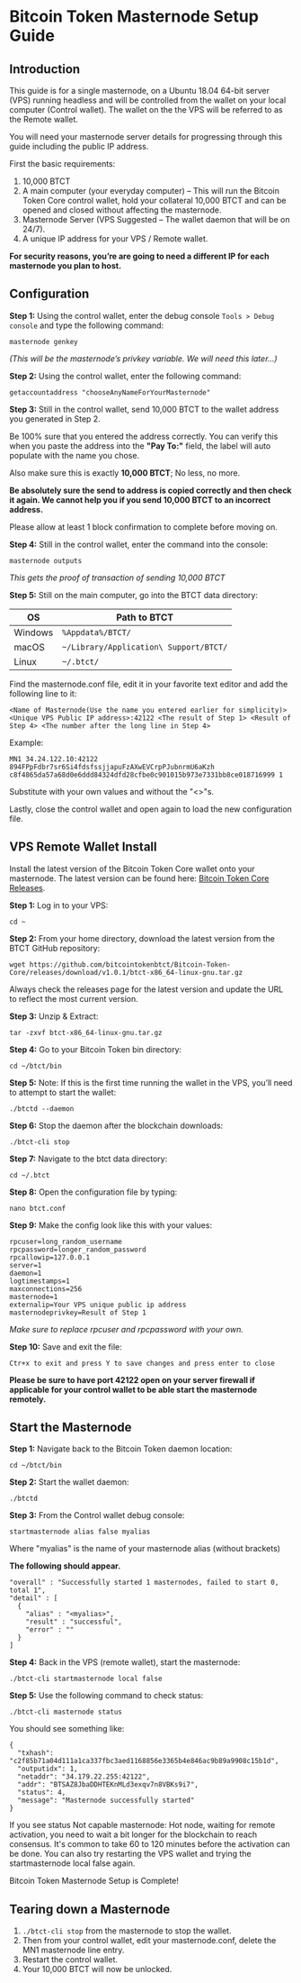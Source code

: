 Bitcoin Token Masternode Setup Guide
==========================

## Introduction

This guide is for a single masternode, on a Ubuntu 18.04 64-bit server (VPS) running headless and will be controlled from the wallet on your local computer (Control wallet). The wallet on the the VPS will be referred to as the Remote wallet.

You will need your masternode server details for progressing through this guide including the public IP address.

First the basic requirements:

1. 10,000 BTCT
1. A main computer (your everyday computer) – This will run the Bitcoin Token Core control wallet, hold your collateral 10,000 BTCT and can be opened and closed without affecting the masternode.
1. Masternode Server (VPS Suggested – The wallet daemon that will be on 24/7).
1. A unique IP address for your VPS / Remote wallet.

**For security reasons, you’re are going to need a different IP for each masternode you plan to host.**

## Configuration

**Step 1:** Using the control wallet, enter the debug console `Tools > Debug console` and type the following command:

```
masternode genkey
```

*(This will be the masternode’s privkey variable. We will need this later…)*

**Step 2:** Using the control wallet, enter the following command:

```
getaccountaddress "chooseAnyNameForYourMasternode"
```

**Step 3:** Still in the control wallet, send 10,000 BTCT to the wallet address you generated in Step 2. 

Be 100% sure that you entered the address correctly. You can verify this when you paste the address into the **"Pay To:"** field, the label will auto populate with the name you chose. 

Also make sure this is exactly **10,000 BTCT**; No less, no more.

**Be absolutely sure the send to address is copied correctly and then check it again. We cannot help you if you send 10,000 BTCT to an incorrect address.**

Please allow at least 1 block confirmation to complete before moving on.

**Step 4:** Still in the control wallet, enter the command into the console:

```
masternode outputs
```

*This gets the proof of transaction of sending 10,000 BTCT*

**Step 5:** Still on the main computer, go into the BTCT data directory:

OS | Path to BTCT
------------ | -------------
Windows | `%Appdata%/BTCT/`
macOS | `~/Library/Application\ Support/BTCT/`
Linux | `~/.btct/`

Find the masternode.conf file, edit it in your favorite text editor and add the following line to it:

```
<Name of Masternode(Use the name you entered earlier for simplicity)> <Unique VPS Public IP address>:42122 <The result of Step 1> <Result of Step 4> <The number after the long line in Step 4>
```

Example:

```
MN1 34.24.122.10:42122 894FPpFdbr7sr6Si4fdsfssjjapuFzAXwEVCrpPJubnrmU6aKzh c8f4865da57a68d0e6ddd84324dfd28cfbe0c901015b973e7331bb8ce018716999 1
```

Substitute with your own values and without the "<>"s.

Lastly, close the control wallet and open again to load the new configuration file.

## VPS Remote Wallet Install

Install the latest version of the Bitcoin Token Core wallet onto your masternode. The latest version can be found here: [Bitcoin Token Core Releases](https://github.com/bitcointokenbtct/Bitcoin-Token-Core/releases).

**Step 1:** Log in to your VPS:

```
cd ~
```

**Step 2:** From your home directory, download the latest version from the BTCT GitHub repository:

```
wget https://github.com/bitcointokenbtct/Bitcoin-Token-Core/releases/download/v1.0.1/btct-x86_64-linux-gnu.tar.gz
```

Always check the releases page for the latest version and update the URL to reflect the most current version.

**Step 3:** Unzip & Extract:

```
tar -zxvf btct-x86_64-linux-gnu.tar.gz
```

**Step 4:** Go to your Bitcoin Token bin directory:

```
cd ~/btct/bin
```

**Step 5:** Note: If this is the first time running the wallet in the VPS, you’ll need to attempt to start the wallet:

```
./btctd --daemon
```

**Step 6:** Stop the daemon after the blockchain downloads:

```
./btct-cli stop
```

**Step 7:** Navigate to the btct data directory:

```
cd ~/.btct
```

**Step 8:** Open the configuration file by typing:

```
nano btct.conf
```

**Step 9:** Make the config look like this with your values:

```
rpcuser=long_random_username
rpcpassword=longer_random_password
rpcallowip=127.0.0.1
server=1
daemon=1
logtimestamps=1
maxconnections=256
masternode=1
externalip=Your VPS unique public ip address
masternodeprivkey=Result of Step 1
```

*Make sure to replace rpcuser and rpcpassword with your own.*

**Step 10:** Save and exit the file:

```
Ctr+x to exit and press Y to save changes and press enter to close
```

**Please be sure to have port 42122 open on your server firewall if applicable for your control wallet to be able start the masternode remotely.**

## Start the Masternode

**Step 1:** Navigate back to the Bitcoin Token daemon location:

```
cd ~/btct/bin
```

**Step 2:** Start the wallet daemon:

```
./btctd
```

**Step 3:** From the Control wallet debug console:

```
startmasternode alias false myalias
```

Where "myalias" is the name of your masternode alias (without brackets)

**The following should appear.**

```
"overall" : "Successfully started 1 masternodes, failed to start 0, total 1",
"detail" : [
  {
    "alias" : "<myalias>",
    "result" : "successful",
    "error" : ""
  }
]
```

**Step 4:** Back in the VPS (remote wallet), start the masternode:

```
./btct-cli startmasternode local false
```

**Step 5:** Use the following command to check status:

```
./btct-cli masternode status
```

You should see something like:

```
{
  "txhash": "c2f85b71a04d111a1ca337fbc3aed1168856e3365b4e846ac9b89a9908c15b1d",
  "outputidx": 1,
  "netaddr": "34.179.22.255:42122",
  "addr": "BTSAZ8JbaDDHTEKnMLd3exqv7n8VBKs9i7",
  "status": 4,
  "message": "Masternode successfully started"
}
```

If you see status Not capable masternode: Hot node, waiting for remote activation, you need to wait a bit longer for the blockchain to reach consensus. It's common to take 60 to 120 minutes before the activation can be done. You can also try restarting the VPS wallet and trying the startmasternode local false again.

Bitcoin Token Masternode Setup is Complete!


## Tearing down a Masternode

1. `./btct-cli stop` from the masternode to stop the wallet.
1. Then from your control wallet, edit your masternode.conf, delete the MN1 masternode line entry.
1. Restart the control wallet.
1. Your 10,000 BTCT will now be unlocked.
